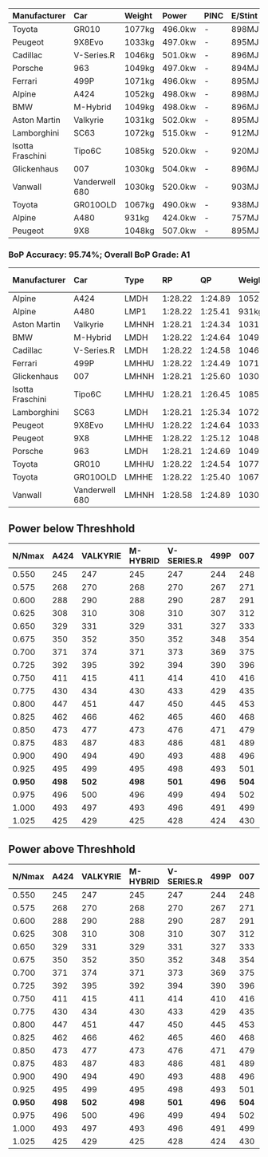 | Manufacturer     | Car            | Weight | Power   | PINC    | E/Stint | FDS     |
|:-|:-|:-|:-|:-|:-|:-|
| Toyota           | GR010          | 1077kg | 496.0kw |    -    | 898MJ   | 190kph  |
| Peugeot          | 9X8Evo         | 1033kg | 497.0kw |    -    | 895MJ   | 190kph  |
| Cadillac         | V-Series.R     | 1046kg | 501.0kw |    -    | 896MJ   |    -    |
| Porsche          | 963            | 1049kg | 497.0kw |    -    | 894MJ   |    -    |
| Ferrari          | 499P           | 1071kg | 496.0kw |    -    | 895MJ   | 190kph  |
| Alpine           | A424           | 1052kg | 498.0kw |    -    | 898MJ   |    -    |
| BMW              | M-Hybrid       | 1049kg | 498.0kw |    -    | 896MJ   |    -    |
| Aston Martin     | Valkyrie       | 1031kg | 502.0kw |    -    | 895MJ   |    -    |
| Lamborghini      | SC63           | 1072kg | 515.0kw |    -    | 912MJ   |    -    |
| Isotta Fraschini | Tipo6C         | 1085kg | 520.0kw |    -    | 920MJ   | 190kph  |
| Glickenhaus      | 007            | 1030kg | 504.0kw |    -    | 896MJ   |    -    |
| Vanwall          | Vanderwell 680 | 1030kg | 520.0kw |    -    | 903MJ   |    -    |
| Toyota           | GR010OLD       | 1067kg | 490.0kw |    -    | 938MJ   | 150kph  |
| Alpine           | A480           | 931kg  | 424.0kw |    -    | 757MJ   |    -    |
| Peugeot          | 9X8            | 1048kg | 507.0kw |    -    | 895MJ   | 150kph  |

### BoP Accuracy: 95.74%; Overall BoP Grade: A1
| Manufacturer     | Car            | Type  | RP      | QP      | Weight | Power¹  | Threshhold | PINC    | Power²   | E/Stint | AVG Vmax  | FDS     | RDLC | L/Stint | BOP-Grade | Model Accuracy | Model Points | Match%  | SimDiff |
|:-|:-|:-|:-|:-|:-|:-|:-|:-|:-|:-|:-|:-|:-|:-|:-|:-|:-|:-|:-|
| Alpine           | A424           | LMDH  | 1:28.22 | 1:24.89 | 1052kg | 498.0kw | 0.0kph     |    -    | 498.00kw |  898MJ  | 266.61kph |    -    | 1.02 | 43      | ~A1       | 99.31%         | 2573         | 99.73%  | #       |
| Alpine           | A480           | LMP1  | 1:28.22 | 1:25.41 |  931kg | 424.0kw | 0.0kph     |    -    | 424.00kw |  757MJ  | 269.55kph |    -    | 1.00 | 40      | ~A1       | 94.60%         | 1683         | 100.00% | #       |
| Aston Martin     | Valkyrie       | LMHNH | 1:28.21 | 1:24.34 | 1031kg | 502.0kw | 0.0kph     |    -    | 502.00kw |  895MJ  | 269.88kph |    -    | 1.04 | 43      | +C1       | 100.00%        | 630          | 79.97%  | #       |
| BMW              | M-Hybrid       | LMDH  | 1:28.22 | 1:24.64 | 1049kg | 498.0kw | 0.0kph     |    -    | 498.00kw |  896MJ  | 268.55kph |    -    | 1.02 | 43      | ~A1       | 99.41%         | 2544         | 100.00% | #       |
| Cadillac         | V-Series.R     | LMDH  | 1:28.22 | 1:24.58 | 1046kg | 501.0kw | 0.0kph     |    -    | 501.00kw |  896MJ  | 270.45kph |    -    | 1.02 | 43      | ~A1       | 99.30%         | 4946         | 99.08%  | #       |
| Ferrari          | 499P           | LMHHU | 1:28.22 | 1:24.49 | 1071kg | 496.0kw | 0.0kph     |    -    | 496.00kw |  895MJ  | 268.39kph | 190kph  | 1.03 | 43      | ~A1       | 100.00%        | 8223         | 98.52%  | #       |
| Glickenhaus      | 007            | LMHNH | 1:28.21 | 1:25.60 | 1030kg | 504.0kw | 0.0kph     |    -    | 504.00kw |  896MJ  | 274.35kph |    -    | 0.97 | 43      | ~A1       | 93.86%         | 2169         | 100.00% | #       |
| Isotta Fraschini | Tipo6C         | LMHHU | 1:28.21 | 1:26.45 | 1085kg | 520.0kw | 0.0kph     |    -    | 520.00kw |  920MJ  | 270.58kph | 190kph  | 1.03 | 43      | +C1       | 97.73%         | 129          | 78.50%  | #       |
| Lamborghini      | SC63           | LMDH  | 1:28.21 | 1:25.34 | 1072kg | 515.0kw | 0.0kph     |    -    | 515.00kw |  912MJ  | 266.47kph |    -    | 1.03 | 43      | ~A1       | 98.78%         | 813          | 99.49%  | +1.36   |
| Peugeot          | 9X8Evo         | LMHHU | 1:28.22 | 1:24.64 | 1033kg | 497.0kw | 0.0kph     |    -    | 497.00kw |  895MJ  | 277.29kph | 190kph  | 1.02 | 43      | ~A1       | 96.77%         | 2307         | 96.35%  | #       |
| Peugeot          | 9X8            | LMHHE | 1:28.22 | 1:25.12 | 1048kg | 507.0kw | 0.0kph     |    -    | 507.00kw |  895MJ  | 266.66kph | 150kph  | 1.03 | 43      | ~A1       | 97.99%         | 5010         | 100.00% | #       |
| Porsche          | 963            | LMDH  | 1:28.21 | 1:24.69 | 1049kg | 497.0kw | 0.0kph     |    -    | 497.00kw |  894MJ  | 267.93kph |    -    | 1.02 | 43      | ~A1       | 99.86%         | 11699        | 97.94%  | #       |
| Toyota           | GR010          | LMHHU | 1:28.22 | 1:24.54 | 1077kg | 496.0kw | 0.0kph     |    -    | 496.00kw |  898MJ  | 266.95kph | 190kph  | 1.03 | 43      | ~A1       | 99.63%         | 6190         | 99.82%  | #       |
| Toyota           | GR010OLD       | LMHHE | 1:28.22 | 1:25.40 | 1067kg | 490.0kw | 0.0kph     |    -    | 490.00kw |  938MJ  | 270.22kph | 150kph  | 1.03 | 43      | +A2       | 93.47%         | 1031         | 94.56%  | #       |
| Vanwall          | Vanderwell 680 | LMHNH | 1:28.58 | 1:24.89 | 1030kg | 520.0kw | 0.0kph     |    -    | 520.00kw |  903MJ  | 271.13kph |    -    | 1.02 | 43      | +A2       | 94.33%         | 632          | 92.14%  | #       |

## Power below Threshhold
| N/Nmax    | A424    | VALKYRIE | M-HYBRID | V-SERIES.R | 499P    | 007     | TIPO6C  | SC63    | 9X8EVO  | 9X8     | 963     | GR010   | GR010OLD | VANDERWELL 680 | ​     | RPM      | A480       |
|:-|:-|:-|:-|:-|:-|:-|:-|:-|:-|:-|:-|:-|:-|:-|:-|:-|:-|
|  0.550    |  245    |  247     |  245     |  247       |  244    |  248    |  256    |  254    |  245    |  250    |  245    |  244    |  241     |  256           |  ​    |   --     |   -        |
|  0.575    |  268    |  270     |  268     |  270       |  267    |  271    |  279    |  277    |  267    |  273    |  267    |  267    |  264     |  279           |  ​    |   --     |   -        |
|  0.600    |  288    |  290     |  288     |  290       |  287    |  291    |  300    |  297    |  287    |  293    |  287    |  287    |  283     |  300           |  ​    |   --     |   -        |
|  0.625    |  308    |  310     |  308     |  310       |  307    |  312    |  322    |  319    |  307    |  314    |  307    |  307    |  303     |  322           |  ​    |   --     |   -        |
|  0.650    |  329    |  331     |  329     |  331       |  327    |  333    |  343    |  340    |  328    |  335    |  328    |  327    |  324     |  343           |  ​    |   --     |   -        |
|  0.675    |  350    |  352     |  350     |  352       |  348    |  354    |  365    |  362    |  349    |  356    |  349    |  348    |  344     |  365           |  ​    |   --     |   -        |
|  0.700    |  371    |  374     |  371     |  373       |  369    |  375    |  387    |  383    |  370    |  377    |  370    |  369    |  365     |  387           |  ​    |   --     |   -        |
|  0.725    |  392    |  395     |  392     |  394       |  390    |  396    |  409    |  405    |  391    |  399    |  391    |  390    |  386     |  409           |  ​    |   --     |   -        |
|  0.750    |  411    |  415     |  411     |  414       |  410    |  416    |  430    |  426    |  411    |  419    |  411    |  410    |  405     |  430           |  ​    |   --     |   -        |
|  0.775    |  430    |  434     |  430     |  433       |  429    |  435    |  449    |  445    |  429    |  438    |  429    |  429    |  424     |  449           |  ​    |  5000    |  -3323301  |
|  0.800    |  447    |  451     |  447     |  450       |  445    |  453    |  467    |  463    |  446    |  455    |  446    |  445    |  440     |  467           |  ​    |  5500    |  -3619491  |
|  0.825    |  462    |  466     |  462     |  465       |  460    |  468    |  482    |  478    |  461    |  470    |  461    |  460    |  455     |  482           |  ​    |  5999    |  -3930170  |
|  0.850    |  473    |  477     |  473     |  476       |  471    |  479    |  494    |  489    |  472    |  482    |  472    |  471    |  466     |  494           |  ​    |  6499    |  -4255339  |
|  0.875    |  483    |  487     |  483     |  486       |  481    |  489    |  505    |  500    |  482    |  492    |  482    |  481    |  476     |  505           |  ​    |  7000    |  -4594997  |
|  0.900    |  490    |  494     |  490     |  493       |  488    |  496    |  512    |  507    |  489    |  499    |  489    |  488    |  482     |  512           |  ​    |  7500    |  -4949145  |
|  0.925    |  495    |  499     |  495     |  498       |  493    |  501    |  517    |  512    |  494    |  504    |  494    |  493    |  487     |  517           |  ​    |  8000    |  421       |
| **0.950** | **498** | **502**  | **498**  | **501**    | **496** | **504** | **520** | **515** | **497** | **507** | **497** | **496** | **490**  | **520**        | **​** | **8499** | **424**    |
|  0.975    |  496    |  500     |  496     |  499       |  494    |  502    |  518    |  513    |  495    |  505    |  495    |  494    |  488     |  518           |  ​    |  9000    |  212       |
|  1.000    |  493    |  497     |  493     |  496       |  491    |  499    |  514    |  509    |  492    |  502    |  492    |  491    |  485     |  514           |  ​    |   --     |   -        |
|  1.025    |  425    |  429     |  425     |  428       |  424    |  430    |  444    |  440    |  424    |  433    |  424    |  424    |  419     |  444           |  ​    |   --     |   -        |

## Power above Threshhold
| N/Nmax    | A424    | VALKYRIE | M-HYBRID | V-SERIES.R | 499P    | 007     | TIPO6C  | SC63    | 9X8EVO  | 9X8     | 963     | GR010   | GR010OLD | VANDERWELL 680 | ​     | RPM      | A480       |
|:-|:-|:-|:-|:-|:-|:-|:-|:-|:-|:-|:-|:-|:-|:-|:-|:-|:-|
|  0.550    |  245    |  247     |  245     |  247       |  244    |  248    |  256    |  254    |  245    |  250    |  245    |  244    |  241     |  256           |  ​    |   --     |   -        |
|  0.575    |  268    |  270     |  268     |  270       |  267    |  271    |  279    |  277    |  267    |  273    |  267    |  267    |  264     |  279           |  ​    |   --     |   -        |
|  0.600    |  288    |  290     |  288     |  290       |  287    |  291    |  300    |  297    |  287    |  293    |  287    |  287    |  283     |  300           |  ​    |   --     |   -        |
|  0.625    |  308    |  310     |  308     |  310       |  307    |  312    |  322    |  319    |  307    |  314    |  307    |  307    |  303     |  322           |  ​    |   --     |   -        |
|  0.650    |  329    |  331     |  329     |  331       |  327    |  333    |  343    |  340    |  328    |  335    |  328    |  327    |  324     |  343           |  ​    |   --     |   -        |
|  0.675    |  350    |  352     |  350     |  352       |  348    |  354    |  365    |  362    |  349    |  356    |  349    |  348    |  344     |  365           |  ​    |   --     |   -        |
|  0.700    |  371    |  374     |  371     |  373       |  369    |  375    |  387    |  383    |  370    |  377    |  370    |  369    |  365     |  387           |  ​    |   --     |   -        |
|  0.725    |  392    |  395     |  392     |  394       |  390    |  396    |  409    |  405    |  391    |  399    |  391    |  390    |  386     |  409           |  ​    |   --     |   -        |
|  0.750    |  411    |  415     |  411     |  414       |  410    |  416    |  430    |  426    |  411    |  419    |  411    |  410    |  405     |  430           |  ​    |   --     |   -        |
|  0.775    |  430    |  434     |  430     |  433       |  429    |  435    |  449    |  445    |  429    |  438    |  429    |  429    |  424     |  449           |  ​    |  5000    |  -3323301  |
|  0.800    |  447    |  451     |  447     |  450       |  445    |  453    |  467    |  463    |  446    |  455    |  446    |  445    |  440     |  467           |  ​    |  5500    |  -3619491  |
|  0.825    |  462    |  466     |  462     |  465       |  460    |  468    |  482    |  478    |  461    |  470    |  461    |  460    |  455     |  482           |  ​    |  5999    |  -3930170  |
|  0.850    |  473    |  477     |  473     |  476       |  471    |  479    |  494    |  489    |  472    |  482    |  472    |  471    |  466     |  494           |  ​    |  6499    |  -4255339  |
|  0.875    |  483    |  487     |  483     |  486       |  481    |  489    |  505    |  500    |  482    |  492    |  482    |  481    |  476     |  505           |  ​    |  7000    |  -4594997  |
|  0.900    |  490    |  494     |  490     |  493       |  488    |  496    |  512    |  507    |  489    |  499    |  489    |  488    |  482     |  512           |  ​    |  7500    |  -4949145  |
|  0.925    |  495    |  499     |  495     |  498       |  493    |  501    |  517    |  512    |  494    |  504    |  494    |  493    |  487     |  517           |  ​    |  8000    |  421       |
| **0.950** | **498** | **502**  | **498**  | **501**    | **496** | **504** | **520** | **515** | **497** | **507** | **497** | **496** | **490**  | **520**        | **​** | **8499** | **424**    |
|  0.975    |  496    |  500     |  496     |  499       |  494    |  502    |  518    |  513    |  495    |  505    |  495    |  494    |  488     |  518           |  ​    |  9000    |  212       |
|  1.000    |  493    |  497     |  493     |  496       |  491    |  499    |  514    |  509    |  492    |  502    |  492    |  491    |  485     |  514           |  ​    |   --     |   -        |
|  1.025    |  425    |  429     |  425     |  428       |  424    |  430    |  444    |  440    |  424    |  433    |  424    |  424    |  419     |  444           |  ​    |   --     |   -        |
